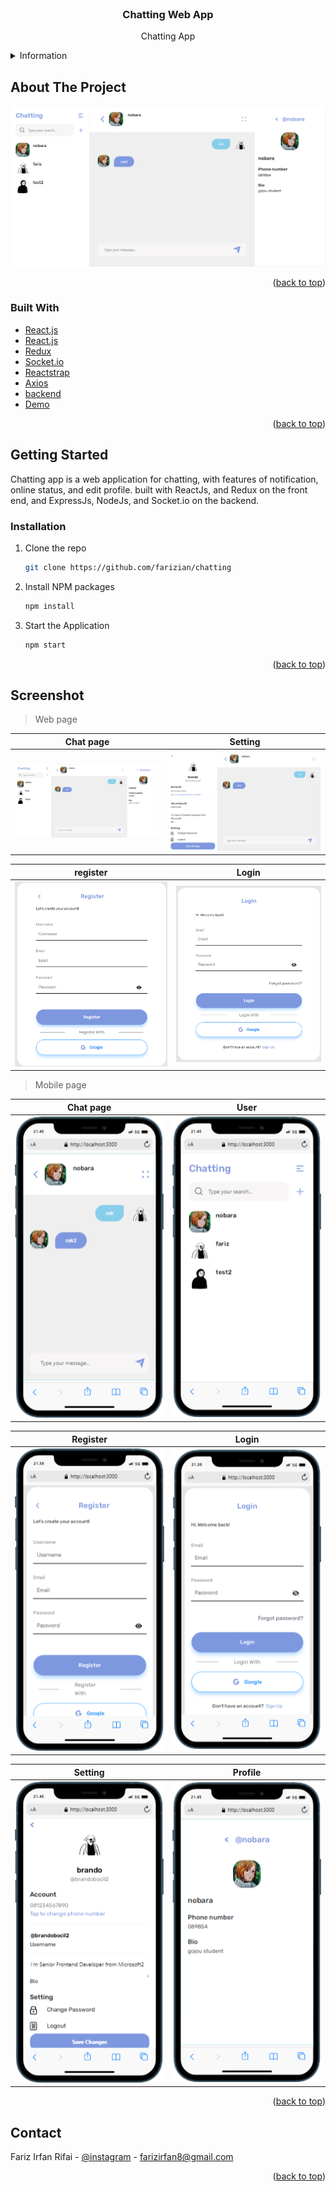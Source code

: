 <div id="top"></div>

<!-- PROJECT LOGO -->
<br />
<div align="center">

<h3 align="center">Chatting Web App</h3>

  <p align="center">
    Chatting App
    <br/>
    
  </p>
</div>



<!-- TABLE OF CONTENTS -->
<details>
  <summary>Information</summary>
  <ol>
    <li>
      <a href="#about-the-project">About The Project</a>
      <ul>
        <li><a href="#built-with">Built With</a></li>
      </ul>
    </li>
    <li>
      <a href="#getting-started">Getting Started</a>
      <ul>
        <li><a href="#installation">Installation</a></li>
      </ul>
    </li>
    <li><a href="#screenshot">Screenshot</a></li>
    <li><a href="#contact">Contact</a></li>
  </ol>
</details>



<!-- ABOUT THE PROJECT -->
## About The Project

![Screenshot](ss/chat.png)



<p align="right">(<a href="#top">back to top</a>)</p>



### Built With

* [React.js](https://reactjs.org/)
* [React.js](https://reactjs.org/)
* [Redux](https://redux.js.org/)
* [Socket.io](https://socket.io/)
* [Reactstrap](https://reactstrap.github.io/)
* [Axios](https://www.npmjs.com/package/axios)
* [backend](https://github.com/farizian/chattingBE)
* [Demo](https://chatting-rho.vercel.app/)


<p align="right">(<a href="#top">back to top</a>)</p>



<!-- GETTING STARTED -->
## Getting Started

Chatting app is a web application for chatting, with features of notification, online status, and edit profile.
built with ReactJs, and Redux on the front end, and ExpressJs, NodeJs, and Socket.io on the backend.


### Installation

1. Clone the repo
   ```sh
   git clone https://github.com/farizian/chatting
   ```
2. Install NPM packages
   ```sh
   npm install
   ```
3. Start the Application
   ```js
   npm start
   ```

<p align="right">(<a href="#top">back to top</a>)</p>



<!-- ROADMAP -->
## Screenshot

>Web page

Chat page           |  Setting
:-------------------------:|:-------------------------:
![](ss/chat.png)  |  ![](ss/setting.png)

register           |  Login
:-------------------------:|:-------------------------:
![](ss/register.png)  |  ![](ss/login.png)


>Mobile page

Chat page           |  User
:-------------------------:|:-------------------------: 
![](ss/mobile/chat.png)  |  ![](ss/mobile/userchat.png)

Register           |  Login
:-------------------------:|:-------------------------:
![](ss//mobile/register.png)  |  ![](ss/mobile/login.png)

Setting           |  Profile
:-------------------------:|:-------------------------:
![](ss//mobile/setting.png)  |  ![](ss/mobile/profile.png)

<p align="right">(<a href="#top">back to top</a>)</p>




<!-- CONTACT -->
## Contact

Fariz Irfan Rifai  - [@instagram](https://www.instagram.com/farizirfan008/) - farizirfan8@gmail.com


<p align="right">(<a href="#top">back to top</a>)</p>

